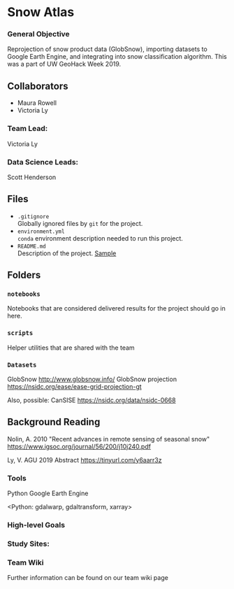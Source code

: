 # Snow Atlas 

### General Objective
Reprojection of snow product data (GlobSnow), importing datasets to Google Earth Engine, and integrating into snow classification algorithm. 
This was a part of UW GeoHack Week 2019. 

## Collaborators  
- Maura Rowell
- Victoria Ly

### Team Lead:  
Victoria Ly

### Data Science Leads:  
Scott Henderson

## Files

* `.gitignore`
<br> Globally ignored files by `git` for the project.
* `environment.yml`
<br> `conda` environment description needed to run this project.
* `README.md`
<br> Description of the project. [Sample](https://geohackweek.github.io/wiki/github_project_management.html#project-guidelines)

## Folders

### `notebooks`
Notebooks that are considered delivered results for the project should go in
here.

### `scripts`
Helper utilities that are shared with the team

### `Datasets`
GlobSnow http://www.globsnow.info/
GlobSnow projection https://nsidc.org/ease/ease-grid-projection-gt

Also, possible:
CanSISE https://nsidc.org/data/nsidc-0668

## Background Reading
Nolin, A. 2010 "Recent advances in remote sensing of seasonal snow" https://www.igsoc.org/journal/56/200/j10j240.pdf

Ly, V. AGU 2019 Abstract https://tinyurl.com/y6aarr3z

### Tools
Python
Google Earth Engine

<Python: gdalwarp, gdaltransform, xarray>

### High-level Goals
### Study Sites:
### Team Wiki
Further information can be found on our team wiki page

